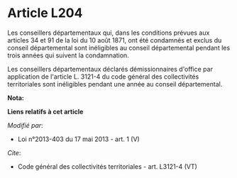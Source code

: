 # Article L204

Les conseillers départementaux qui, dans les conditions prévues aux articles 34 et 91 de la loi du 10 août 1871, ont été
condamnés et exclus du conseil départemental sont inéligibles au conseil départemental pendant les trois années qui suivent
la condamnation. 

Les conseillers départementaux déclarés démissionnaires d'office par application de l'article L. 3121-4 du code général des
collectivités territoriales sont inéligibles pendant une année au conseil départemental.

**Nota:**



**Liens relatifs à cet article**

_Modifié par_:

  - Loi n°2013-403 du 17 mai 2013 - art. 1 (V)

_Cite_:

  - Code général des collectivités territoriales - art. L3121-4 (VT)
